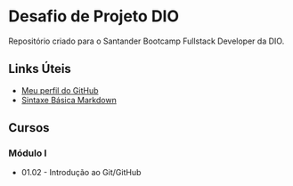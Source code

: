 # Desafio de Projeto DIO
Repositório criado para o Santander Bootcamp Fullstack Developer da DIO.

## Links Úteis
 - [Meu perfil do GitHub](https://github.com/cgacasado)
 - [Sintaxe Básica Markdown](https://www.markdownguide.org/basic-syntax/)

## Cursos
### Módulo I
 - 01.02 - Introdução ao Git/GitHub
